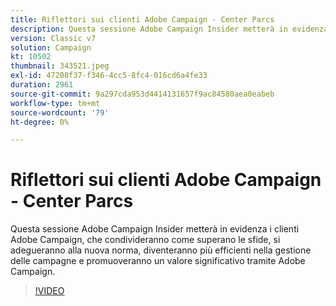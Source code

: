 ```yaml
---
title: Riflettori sui clienti Adobe Campaign - Center Parcs
description: Questa sessione Adobe Campaign Insider metterà in evidenza i clienti Adobe Campaign che condivideranno come superano le sfide, si adegueranno alla nuova norma, diventeranno di più... (Le descrizioni devono essere comprese tra 60 e 160 caratteri)
version: Classic v7
solution: Campaign
kt: 10502
thumbnail: 343521.jpeg
exl-id: 47208f37-f346-4cc5-8fc4-016cd6a4fe33
duration: 2961
source-git-commit: 9a297cda953d4414131657f9ac84580aea0eabeb
workflow-type: tm+mt
source-wordcount: '79'
ht-degree: 0%

---
```


# Riflettori sui clienti Adobe Campaign - Center Parcs

Questa sessione Adobe Campaign Insider metterà in evidenza i clienti Adobe Campaign, che condivideranno come superano le sfide, si adegueranno alla nuova norma, diventeranno più efficienti nella gestione delle campagne e promuoveranno un valore significativo tramite Adobe Campaign.

>[!VIDEO](https://video.tv.adobe.com/v/343521/?quality=12&learn=on)
